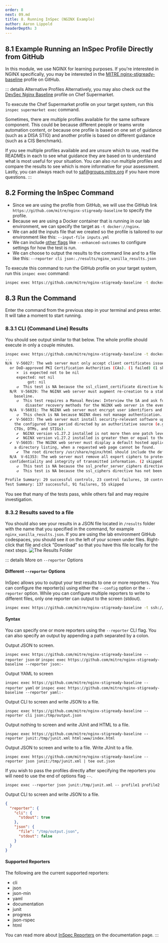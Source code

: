```yaml
---
order: 8
next: 09.md
title: 8. Running InSpec (NGINX Example)
author: Aaron Lippold
headerDepth: 3
---
```


## 8.1 Example Running an InSpec Profile Directly from GitHub

In this module, we use NGINX for learning purposes. If you're interested in NGINX specifically, you may be interested in the [MITRE nginx-stigready-baseline](https://github.com/mitre/nginx-stigready-baseline) profile on GitHub.

::: details Alternative Profiles
Alternatively, you may also check out the [DevSec Nginx Baseline](https://supermarket.chef.io/tools/nginx-baseline) profile on Chef Supermarket.

To execute the Chef Supermarket profile on your target system, run this `inspec supermarket exec` command.

Sometimes, there are multiple profiles available for the same software component. This could be because different people or teams wrote automation content, or because one profile is based on one set of guidance (such as a DISA STIG) and another profile is based on different guidance (such as a CIS Benchmark).

If you see multiple profiles available and are unsure which to use, read the READMEs in each to see what guidance they are based on to understand what is most useful for your situation. You can also run multiple profiles and compare the results to see which is more informative for your assessment. Lastly, you can always reach out to <saf@groups.mitre.org> if you have more questions.
:::

## 8.2 Forming the InSpec Command

- Since we are using the profile from GitHub, we will use the GitHub link `https://github.com/mitre/nginx-stigready-baseline` to specify the profile.
- Because we are using a Docker container that is running in our lab environment, we can specify the target as `-t docker://nginx`.
- We can add the inputs file that we created so the profile is tailored to our environment like this: `--input-file inputs.yml`
- We can include [other flags](https://docs.chef.io/inspec/cli/#syntax-5) like `--enhanced-outcomes` to configure settings for how the test is run.
- We can choose to output the results to the command line and to a file like this: `--reporter cli json:./results/nginx_vanilla_results.json`

To execute this command to run the GitHub profile on your target system, run this `inspec exec` command:

```sh
inspec exec https://github.com/mitre/nginx-stigready-baseline -t docker://nginx --input-file inputs.yml --enhanced-outcomes --reporter cli json:./results/nginx_vanilla_results.json
```

## 8.3 Run the Command

Enter the command from the previous step in your terminal and press enter. It will take a moment to start running.

### 8.3.1 CLI (Command Line) Results

You should see output similar to that below. The whole profile should execute in only a couple minutes.

```sh
inspec exec https://github.com/mitre/nginx-stigready-baseline -t docker://nginx --input-file inputs.yml --enhanced-outcomes --reporter cli json:./results/nginx_vanilla_results.json
...
N/A  V-56027: The web server must only accept client certificates issued by DoD PKI
  or DoD-approved PKI Certification Authorities (CAs). (1 failed) (1 skipped)
     ×  is expected not to be nil
     expected: not nil
          got: nil
     ↺  This test is NA because the ssl_client_certificate directive has not been configured.
  N/R  V-56029: The NGINX web server must augment re-creation to a stable and known
    baseline.
     ↺  This test requires a Manual Review: Interview the SA and ask for documentation on the
         disaster recovery methods for the NGINX web server in the event of the necessity for rollback.
  N/A  V-56031: The NGINX web server must encrypt user identifiers and passwords.
     ↺  This check is NA because NGINX does not manage authentication.
  ✔  V-56033: The web server must install security-relevant software updates within
    the configured time period directed by an authoritative source (e.g., IAVM,
    CTOs, DTMs, and STIGs).
     ✔  NGINX version v1.27.2 installed is not more then one patch level behind v1.27.2 is expected to cmp >= "1.27.2"
     ✔  NGINX version v1.27.2 installed is greater then or equal to the organization approved version v1.23.1 is expected to cmp >= "1.23.1"
  ✔  V-56035: The NGINX web server must display a default hosted application web page, not
    a directory listing, when a requested web page cannot be found.
     ✔  The root directory /usr/share/nginx/html should include the default index.html file.
  N/A  V-61353: The web server must remove all export ciphers to protect the
  confidentiality and integrity of transmitted information. (2 skipped)
     ↺  This test is NA because the ssl_prefer_server_ciphers directive has not been configured.
     ↺  This test is NA because the ssl_ciphers directive has not been configured.

Profile Summary: 29 successful controls, 23 control failures, 10 controls not reviewed, 27 controls not applicable, 0 controls have error
Test Summary: 137 successful, 91 failures, 55 skipped
```

You see that many of the tests pass, while others fail and may require investigation.

### 8.3.2 Results saved to a file

You should also see your results in a JSON file located in `/results` folder with the name that you specified in the command, for example `nginx_vanilla_results.json`. If you are using the lab environment GitHub codespaces, you should see it on the left of your screen under files. Right-click that file and click "Download" so that you have this file locally for the next steps.
![The Results Folder](../../assets/img/ResultsFolder.png)

::: details More on `--reporter` Options

#### Different `--reporter` Options

InSpec allows you to output your test results to one or more reporters. You can configure the reporter(s) using either the `--config` option or the `--reporter` option. While you can configure multiple reporters to write to different files, only one reporter can output to the screen (stdout).

```sh
inspec exec https://github.com/mitre/nginx-stigready-baseline -t ssh://TARGET_USERNAME:TARGET_PASSWORD@TARGET_IP --enhanced-outcomes --reporter cli json:baseline_output.json
```

#### Syntax

You can specify one or more reporters using the `--reporter` CLI flag. You can also specify an output by appending a path separated by a colon.

Output JSON to screen.

`inspec exec https://github.com/mitre/nginx-stigready-baseline --reporter json`
or
`inspec exec https://github.com/mitre/nginx-stigready-baseline --reporter json:-`

Output YAML to screen

`inspec exec https://github.com/mitre/nginx-stigready-baseline --reporter yaml`
or
`inspec exec https://github.com/mitre/nginx-stigready-baseline --reporter yaml:-`

Output CLI to screen and write JSON to a file.

`inspec exec https://github.com/mitre/nginx-stigready-baseline --reporter cli json:/tmp/output.json`

Output nothing to screen and write JUnit and HTML to a file.

`inspec exec https://github.com/mitre/nginx-stigready-baseline --reporter junit:/tmp/junit.xml html:www/index.html`

Output JSON to screen and write to a file. Write JUnit to a file.

`inspec exec https://github.com/mitre/nginx-stigready-baseline --reporter json junit:/tmp/junit.xml | tee out.json`

If you wish to pass the profiles directly after specifying the reporters you will need to use the end of options flag `--`.

`inspec exec --reporter json junit:/tmp/junit.xml -- profile1 profile2`

Output CLI to screen and write JSON to a file.

```json
{
  "reporter": {
    "cli": {
      "stdout": true
    },
    "json": {
      "file": "/tmp/output.json",
      "stdout": false
    }
  }
}
```

#### Supported Reporters

The following are the current supported reporters:

- cli
- json
- json-min
- yaml
- documentation
- junit
- progress
- json-rspec
- html

You can read more about [InSpec Reporters](https://www.inspec.io/docs/reference/reporters/) on the documentation page.
:::
